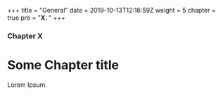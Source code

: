 +++
title = "General"
date = 2019-10-13T12:16:59Z
weight = 5
chapter = true
pre = "<b>X. </b>"
+++

### Chapter X

# Some Chapter title

Lorem Ipsum.